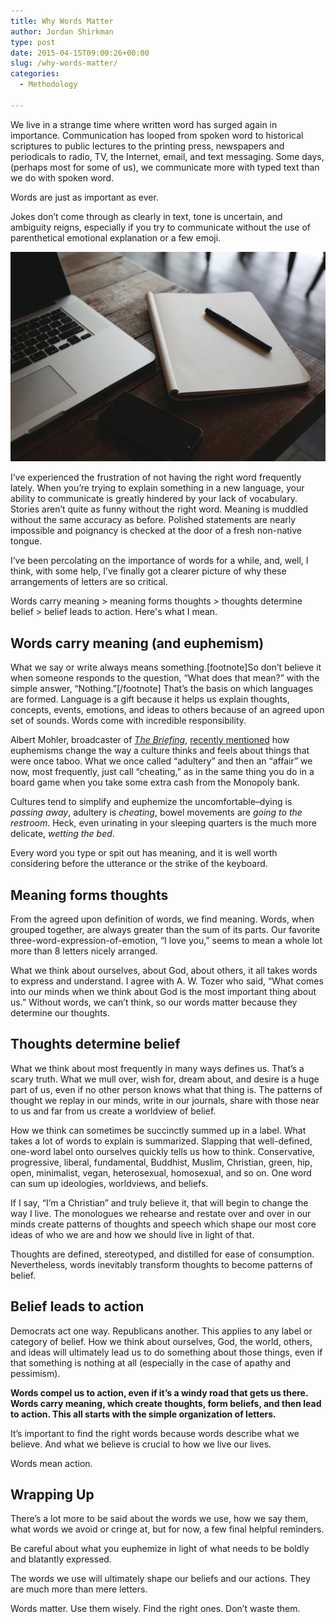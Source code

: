 ```yaml
---
title: Why Words Matter
author: Jordan Shirkman
type: post
date: 2015-04-15T09:00:26+00:00
slug: /why-words-matter/
categories:
  - Methodology

---
```

We live in a strange time where written word has surged again in importance. Communication has looped from spoken word to historical scriptures to public lectures to the printing press, newspapers and periodicals to radio, TV, the Internet, email, and text messaging. Some days, (perhaps most for some of us), we communicate more with typed text than we do with spoken word.

Words are just as important as ever.

Jokes don’t come through as clearly in text, tone is uncertain, and ambiguity reigns, especially if you try to communicate without the use of parenthetical emotional explanation or a few emoji.

![Image](/static/images/writing.jpeg) 

I’ve experienced the frustration of not having the right word frequently lately. When you’re trying to explain something in a new language, your ability to communicate is greatly hindered by your lack of vocabulary. Stories aren’t quite as funny without the right word. Meaning is muddled without the same accuracy as before. Polished statements are nearly impossible and poignancy is checked at the door of a fresh non-native tongue.

I’ve been percolating on the importance of words for a while, and, well, I think, with some help, I’ve finally got a clearer picture of why these arrangements of letters are so critical.

Words carry meaning > meaning forms thoughts > thoughts determine belief > belief leads to action. Here's what I mean.

<!--more-->

## Words carry meaning (and euphemism)

What we say or write always means something.[footnote]So don’t believe it when someone responds to the question, “What does that mean?” with the simple answer, “Nothing.”[/footnote] That’s the basis on which languages are formed. Language is a gift because it helps us explain thoughts, concepts, events, emotions, and ideas to others because of an agreed upon set of sounds. Words come with incredible responsibility.

Albert Mohler, broadcaster of [_The Briefing_](https://www.google.si/url?sa=t&rct=j&q=&esrc=s&source=web&cd=1&cad=rja&uact=8&ved=0CB8QFjAA&url=https%3A%2F%2Fitunes.apple.com%2Fus%2Fpodcast%2Falbertmohler.com-briefing%2Fid390278738%3Fmt%3D2&ei=XAEuVdftG9fuaIPigegL&usg=AFQjCNHcSDL8xYz6-Y7Rtf8fUYGe8MU7dg&sig2=rdX-hSxw32V0tigvuazoGA&bvm=bv.90790515,d.d2s), [recently mentioned](http://www.albertmohler.com/2015/03/16/transcript-the-briefing-03-16-15/) how euphemisms change the way a culture thinks and feels about things that were once taboo. What we once called “adultery” and then an “affair” we now, most frequently, just call “cheating,” as in the same thing you do in a board game when you take some extra cash from the Monopoly bank.

Cultures tend to simplify and euphemize the uncomfortable–dying is _passing away_, adultery is _cheating_, bowel movements are _going to the restroom_. Heck, even urinating in your sleeping quarters is the much more delicate, _wetting the bed_.

Every word you type or spit out has meaning, and it is well worth considering before the utterance or the strike of the keyboard.

## Meaning forms thoughts

From the agreed upon definition of words, we find meaning. Words, when grouped together, are always greater than the sum of its parts. Our favorite three-word-expression-of-emotion, “I love you,” seems to mean a whole lot more than 8 letters nicely arranged.

What we think about ourselves, about God, about others, it all takes words to express and understand. I agree with A. W. Tozer who said, “What comes into our minds when we think about God is the most important thing about us.” Without words, we can’t think, so our words matter because they determine our thoughts.

## Thoughts determine belief

What we think about most frequently in many ways defines us. That’s a scary truth. What we mull over, wish for, dream about, and desire is a huge part of us, even if no other person knows what that thing is. The patterns of thought we replay in our minds, write in our journals, share with those near to us and far from us create a worldview of belief.

How we think can sometimes be succinctly summed up in a label. What takes a lot of words to explain is summarized. Slapping that well-defined, one-word label onto ourselves quickly tells us how to think. Conservative, progressive, liberal, fundamental, Buddhist, Muslim, Christian, green, hip, open, minimalist, vegan, heterosexual, homosexual, and so on. One word can sum up ideologies, worldviews, and beliefs.

If I say, “I’m a Christian” and truly believe it, that will begin to change the way I live. The monologues we rehearse and restate over and over in our minds create patterns of thoughts and speech which shape our most core ideas of who we are and how we should live in light of that.

Thoughts are defined, stereotyped, and distilled for ease of consumption. Nevertheless, words inevitably transform thoughts to become patterns of belief.

## Belief leads to action

Democrats act one way. Republicans another. This applies to any label or category of belief. How we think about ourselves, God, the world, others, and ideas will ultimately lead us to do something about those things, even if that something is nothing at all (especially in the case of apathy and pessimism).

**Words compel us to action, even if it’s a windy road that gets us there. Words carry meaning, which create thoughts, form beliefs, and then lead to action. This all starts with the simple organization of letters.**

It’s important to find the right words because words describe what we believe. And what we believe is crucial to how we live our lives.

Words mean action.

## Wrapping Up

There’s a lot more to be said about the words we use, how we say them, what words we avoid or cringe at, but for now, a few final helpful reminders.

Be careful about what you euphemize in light of what needs to be boldly and blatantly expressed.

The words we use will ultimately shape our beliefs and our actions. They are much more than mere letters.

Words matter. Use them wisely. Find the right ones. Don’t waste them.
